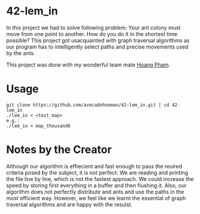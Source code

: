 # 42-lem_in
In this project we had to solve following problem:
Your ant colony must move from one point to another. How do you do it in the shortest time possible? 
This project got usacquainted with graph traversal algorithms as our program has to intelligently select paths and precise movements used by the ants.

This project was done with my wonderful team mate [Hoang Pham](https://github.com/shilena91).

# Usage
```
git clone https://github.com/avocadohooman/42-lem_in.git | cd 42-lem_in
./lem_in < <test_map>
e.g.:
./lem_in < map_thousand6
```

# Notes by the Creator
Although our algorithm is effiecient and fast enough to pass the reuired criteria posed by the subject, it is not perfect.
We are reading and printing the file line by line, which is not the fastest approach. We could increase the speed by storing first everything 
in a buffer and then flushing it.
Also, our algorithm does not perfectly distribute and ants and use the paths in the most efficient way. However, we feel like we
learnt the essential of graph traversal algorithms and are happy with the resulst. 

